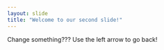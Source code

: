 ```yaml
---
layout: slide
title: "Welcome to our second slide!"
---
```

Change something???
Use the left arrow to go back!
